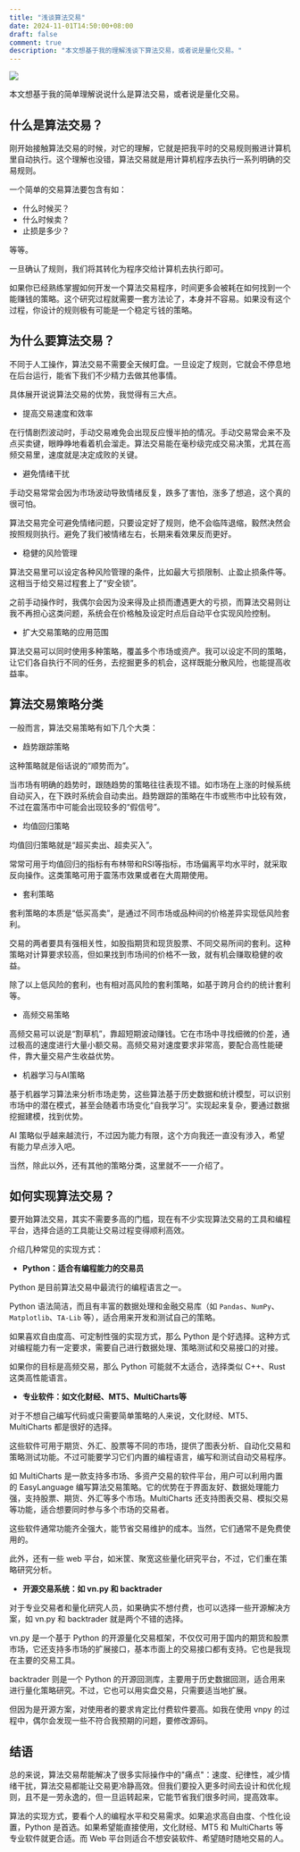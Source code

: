 ```yaml
---
title: "浅谈算法交易"
date: 2024-11-01T14:50:00+08:00
draft: false
comment: true
description: "本文想基于我的理解浅谈下算法交易，或者说是量化交易。"
---
```


![](http://cdn.jsdelivr.net/gh/poloxue/images@2024-11/2024-11-01-algorithmic-trading-00.webp)

本文想基于我的简单理解说说什么是算法交易，或者说是量化交易。

## 什么是算法交易？

刚开始接触算法交易的时候，对它的理解，它就是把我平时的交易规则搬进计算机里自动执行。这个理解也没错，算法交易就是用计算机程序去执行一系列明确的交易规则。

一个简单的交易算法要包含有如：

- 什么时候买？
- 什么时候卖？
- 止损是多少？

等等。

一旦确认了规则，我们将其转化为程序交给计算机去执行即可。

如果你已经熟练掌握如何开发一个算法交易程序，时间更多会被耗在如何找到一个能赚钱的策略。这个研究过程就需要一套方法论了，本身并不容易。如果没有这个过程，你设计的规则极有可能是一个稳定亏钱的策略。

## 为什么要算法交易？

不同于人工操作，算法交易不需要全天候盯盘。一旦设定了规则，它就会不停息地在后台运行，能省下我们不少精力去做其他事情。

具体展开说说算法交易的优势，我觉得有三大点。

- 提高交易速度和效率

在行情剧烈波动时，手动交易难免会出现反应慢半拍的情况。手动交易常会来不及点买卖键，眼睁睁地看着机会溜走。算法交易能在毫秒级完成交易决策，尤其在高频交易里，速度就是决定成败的关键。

- 避免情绪干扰

手动交易常常会因为市场波动导致情绪反复，跌多了害怕，涨多了想追，这个真的很可怕。

算法交易完全可避免情绪问题，只要设定好了规则，绝不会临阵退缩，毅然决然会按照规则执行。避免了我们被情绪左右，长期来看效果反而更好。

- 稳健的风险管理

算法交易里可以设定各种风险管理的条件，比如最大亏损限制、止盈止损条件等。这相当于给交易过程套上了“安全锁”。

之前手动操作时，我偶尔会因为没来得及止损而遭遇更大的亏损，而算法交易则让我不再担心这类问题，系统会在价格触及设定时点后自动平仓实现风险控制。

- 扩大交易策略的应用范围

算法交易可以同时使用多种策略，覆盖多个市场或资产。我可以设定不同的策略，让它们各自执行不同的任务，去挖掘更多的机会，这样既能分散风险，也能提高收益率。

## 算法交易策略分类

一般而言，算法交易策略有如下几个大类：

- 趋势跟踪策略

这种策略就是俗话说的“顺势而为”。

当市场有明确的趋势时，跟随趋势的策略往往表现不错。如市场在上涨的时候系统自动买入，在下跌时系统会自动卖出。趋势跟踪的策略在牛市或熊市中比较有效，不过在震荡市中可能会出现较多的“假信号”。

- 均值回归策略

均值回归策略就是“超买卖出、超卖买入”。

常常可用于均值回归的指标有布林带和RSI等指标，市场偏离平均水平时，就采取反向操作。这类策略可用于震荡市效果或者在大周期使用。

- 套利策略

套利策略的本质是“低买高卖”，是通过不同市场或品种间的价格差异实现低风险套利。

交易的两者要具有强相关性，如股指期货和现货股票、不同交易所间的套利。这种策略对计算要求较高，但如果找到市场间的价格不一致，就有机会赚取稳健的收益。

除了以上低风险的套利，也有相对高风险的套利策略，如基于跨月合约的统计套利等。

- 高频交易策略

高频交易可以说是“割草机”，靠超短期波动赚钱。它在市场中寻找细微的价差，通过极高的速度进行大量小额交易。高频交易对速度要求非常高，要配合高性能硬件，靠大量交易产生收益优势。

- 机器学习与AI策略

基于机器学习算法来分析市场走势，这些算法基于历史数据和统计模型，可以识别市场中的潜在模式，甚至会随着市场变化“自我学习”。实现起来复杂，要通过数据挖掘建模，找到优势。

AI 策略似乎越来越流行，不过因为能力有限，这个方向我还一直没有涉入，希望有能力早点涉入吧。

当然，除此以外，还有其他的策略分类，这里就不一一介绍了。

## 如何实现算法交易？

要开始算法交易，其实不需要多高的门槛，现在有不少实现算法交易的工具和编程平台，选择合适的工具能让交易过程变得顺利高效。

介绍几种常见的实现方式：

- **Python：适合有编程能力的交易员**

Python 是目前算法交易中最流行的编程语言之一。

Python 语法简洁，而且有丰富的数据处理和金融交易库（如 `Pandas`、`NumPy`、`Matplotlib`、`TA-Lib` 等），适合用来开发和测试自己的策略。

如果喜欢自由度高、可定制性强的实现方式，那么 Python 是个好选择。这种方式对编程能力有一定要求，需要自己进行数据处理、策略测试和交易接口的对接。

如果你的目标是高频交易，那么 Python 可能就不太适合，选择类似 C++、Rust 这类高性能语言。

- **专业软件：如文化财经、MT5、MultiCharts等**

对于不想自己编写代码或只需要简单策略的人来说，文化财经、MT5、MultiCharts 都是很好的选择。

这些软件可用于期货、外汇、股票等不同的市场，提供了图表分析、自动化交易和策略测试功能。不过可能要学习它们内置的编程语言，编写和测试自动交易程序。

如 MultiCharts 是一款支持多市场、多资产交易的软件平台，用户可以利用内置的 EasyLanguage 编写算法交易策略。它的优势在于界面友好、数据处理能力强，支持股票、期货、外汇等多个市场。MultiCharts 还支持图表交易、模拟交易等功能，适合想要同时参与多个市场的交易者。

这些软件通常功能齐全强大，能节省交易维护的成本。当然，它们通常不是免费使用的。

此外，还有一些 web 平台，如米筐、聚宽这些量化研究平台，不过，它们重在策略研究分析。

- **开源交易系统：如 vn.py 和 backtrader**  

对于专业交易者和量化研究人员，如果确实不想付费，也可以选择一些开源解决方案，如 vn.py 和 backtrader 就是两个不错的选择。

vn.py 是一个基于 Python 的开源量化交易框架，不仅仅可用于国内的期货和股票市场，它还支持多市场的扩展接口，基本市面上的交易接口都有支持。它也是我现在主要的交易工具。

backtrader 则是一个 Python 的开源回测库，主要用于历史数据回测，适合用来进行量化策略研究。不过，它也可以用实盘交易，只需要适当地扩展。

但因为是开源方案，对使用者的要求肯定比付费软件要高。如我在使用 vnpy 的过程中，偶尔会发现一些不符合我预期的问题，要修改源码。

## 结语

总的来说，算法交易帮能解决了很多实际操作中的"痛点"：速度、纪律性，减少情绪干扰，算法交易都能让交易更冷静高效。但我们要投入更多时间去设计和优化规则，且不是一劳永逸的，但一旦运转起来，它能节省我们很多时间，提高效率。

算法的实现方式，要看个人的编程水平和交易需求。如果追求高自由度、个性化设置，Python 是首选。如果希望能直接使用，文化财经、MT5 和 MultiCharts 等专业软件就更合适。而 Web 平台则适合不想安装软件、希望随时随地交易的人。


